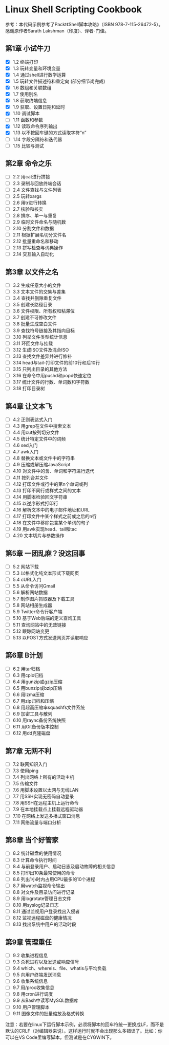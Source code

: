 # Linux Shell Scripting Cookbook
参考：本代码示例参考了Packt《Shell脚本攻略》（ISBN 978-7-115-26472-5）。感谢原作者Sarath Lakshman（印度）、译者-门佳。

## 第1章 小试牛刀
- [x] 1.2 终端打印
- [x] 1.3 玩转变量和环境变量
- [x] 1.4 通过shell进行数学运算
- [x] 1.5 玩转文件描述符和重定向 (部分细节尚完成)
- [x] 1.6 数组和关联数组
- [x] 1.7 使用别名
- [x] 1.8 获取终端信息
- [x] 1.9 获取、设置日期和延时
- [x] 1.10 调试脚本
- [ ] 1.11 函数和参数
- [x] 1.12 读取命令序列输出
- [x] 1.13 以不按回车键的方式读取字符“n”
- [ ] 1.14 字段分隔符和迭代器
- [ ] 1.15 比较与测试

## 第2章 命令之乐
- [ ] 2.2 用cat进行拼接
- [ ] 2.3 录制与回放终端会话
- [ ] 2.4 文件查找与文件列表
- [ ] 2.5 玩转xargs
- [ ] 2.6 用tr进行转换
- [ ] 2.7 核验和核实
- [ ] 2.8 排序、单一与重复
- [ ] 2.9 临时文件命名与随机数
- [ ] 2.10 分割文件和数据
- [ ] 2.11 根据扩展名切分文件名
- [ ] 2.12 批量重命名和移动
- [ ] 2.13 拼写检查与词典操作
- [ ] 2.14 交互输入自动化

## 第3章 以文件之名
- [ ] 3.2 生成任意大小的文件
- [ ] 3.3 文本文件的交集与差集
- [ ] 3.4 查找并删除重复文件
- [ ] 3.5 创建长路径目录
- [ ] 3.6 文件权限、所有权和粘滞位
- [ ] 3.7 创建不可修改文件
- [ ] 3.8 批量生成空白文件
- [ ] 3.9 查找符号链接及其指向目标
- [ ] 3.10 列举文件类型统计信息
- [ ] 3.11 环回文件与挂载
- [ ] 3.12 生成ISO文件及混合ISO
- [ ] 3.13 查找文件差异并进行修补
- [ ] 3.14 head与tail-打印文件的前10行和后10行
- [ ] 3.15 只列出目录的其他方法
- [ ] 3.16 在命令中用pushd和popd快速定位
- [ ] 3.17 统计文件的行数、单词数和字符数
- [ ] 3.18 打印目录树

## 第4章 让文本飞
- [ ] 4.2 正则表达式入门
- [ ] 4.3 用grep在文件中搜索文本
- [ ] 4.4 用cut按列切分文件
- [ ] 4.5 统计特定文件中的词频
- [ ] 4.6 sed入门
- [ ] 4.7 awk入门
- [ ] 4.8 替换文本或文件中的字符串
- [ ] 4.9 压缩或解压缩JavaScript
- [ ] 4.10 对文件中的含、单词和字符进行迭代
- [ ] 4.11 按列合并文件
- [ ] 4.12 打印文件或行中的第n个单词或列
- [ ] 4.13 打印不同行或样式之间的文本
- [ ] 4.14 用脚本检验回文字符串
- [ ] 4.15 以逆序形式打印行
- [ ] 4.16 解析文本中的电子邮件地址和URL
- [ ] 4.17 打印文件中某个样式之前或之后的n行
- [ ] 4.18 在文件中移除包含某个单词的句子
- [ ] 4.19 用awk实现head、tail和tac
- [ ] 4.20 文本切片与参数操作

## 第5章 一团乱麻？没这回事
- [ ] 5.2 网站下载
- [ ] 5.3 以格式化纯文本形式下载网页
- [ ] 5.4 cURL入门
- [ ] 5.5 从命令访问Gmail
- [ ] 5.6 解析网站数据
- [ ] 5.7 制作图片抓取器及下载工具
- [ ] 5.8 网站相册生成器
- [ ] 5.9 Twitter命令行客户端
- [ ] 5.10 基于Web后端的定义查询工具
- [ ] 5.11 查询网站中的无效链接
- [ ] 5.12 跟踪网站变更
- [ ] 5.13 以POST方式发送网页并读取响应

## 第6章 B计划
- [ ] 6.2 用tar归档
- [ ] 6.3 用cpio归档
- [ ] 6.4 用gunzip或gzip压缩
- [ ] 6.5 用bunzip或bzip压缩
- [ ] 6.6 用lzma压缩
- [ ] 6.7 用zip归档和压缩
- [ ] 6.8 用超高压缩率squashfs文件系统
- [ ] 6.9 加密工具与散列
- [ ] 6.10 用raync备份系统快照
- [ ] 6.11 用Git备份版本控制
- [ ] 6.12 用dd克隆磁盘

## 第7章 无网不利
- [ ] 7.2 联网知识入门
- [ ] 7.3 使用ping
- [ ] 7.4 列出网络上所有的活动主机
- [ ] 7.5 传输文件
- [ ] 7.6 用脚本设置以太网与无线LAN
- [ ] 7.7 用SSH实现无密码自动登录
- [ ] 7.8 用SSH在远程主机上运行命令
- [ ] 7.9 在本地挂载点上挂载远程驱动器
- [ ] 7.10 在网络上发送多播式窗口消息
- [ ] 7.11 网络流量与端口分析

## 第8章 当个好管家
- [ ] 8.2 统计磁盘的使用情况
- [ ] 8.3 计算命令执行时间
- [ ] 8.4 与前登录用户、启动日志及启动故障的相关信息
- [ ] 8.5 打印出10条最常使用的命令
- [ ] 8.6 列出1小时内占用CPU最多的10个进程
- [ ] 8.7 用watch监视命令输出
- [ ] 8.8 对文件及目录访问进行记录
- [ ] 8.9 用logrotate管理日志文件
- [ ] 8.10 用syslog记录日志
- [ ] 8.11 通过监视用户登录找出入侵者
- [ ] 8.12 监视远程磁盘的健康情况
- [ ] 8.13 找出系统中用户的活动时段

## 第9章 管理重任
- [ ] 9.2 收集进程信息
- [ ] 9.3 杀死进程以及发送或响应信号
- [ ] 9.4 which、whereis、file、whatis与平均负载
- [ ] 9.5 向用户终端发送消息
- [ ] 9.6 收集系统信息
- [ ] 9.7 用/proc收集信息
- [ ] 9.8 用cron进行调度
- [ ] 9.9 从Bash中读写MySQL数据库
- [ ] 9.10 用户管理脚本
- [ ] 9.11 图像文件的批量缩放及格式转换

注意：若要在linux下运行脚本示例，必须将脚本的回车符统一更换成LF，而不是默认的CRLF（对编辑器来说）。这样运行时就不会出现那么多错误了。比如：你可以在VS Code里编写脚本，但测试是在CYGWIN下。